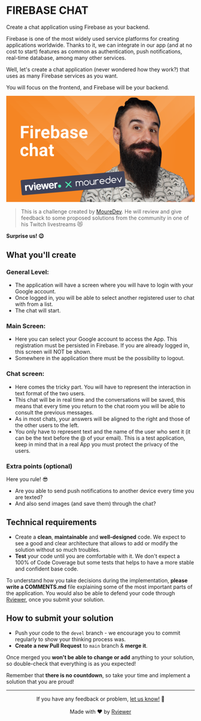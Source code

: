 # FIREBASE CHAT

Create a chat application using Firebase as your backend.

Firebase is one of the most widely used service platforms for creating applications worldwide. Thanks to it, we can
integrate in our app (and at no cost to start) features as common as authentication, push notifications, real-time
database, among many other services.

Well, let's create a chat application (never wondered how they work?) that uses as many Firebase services as you want.

You will focus on the frontend, and Firebase will be your backend.

![Brais Moure Challenge card](.github/assets/rviewer-mouredev.png)
> This is a challenge created by [MoureDev](https://www.twitch.tv/mouredev). He will review and give feedback to some
> proposed solutions from the community in one of his Twitch livestreams 😻

**Surprise us! 😉**

## What you'll create

### General Level:

- The application will have a screen where you will have to login with your Google account.
- Once logged in, you will be able to select another registered user to chat with from a list.
- The chat will start.

### Main Screen:

- Here you can select your Google account to access the App. This registration must be persisted in Firebase. If you are
  already logged in, this screen will NOT be shown.
- Somewhere in the application there must be the possibility to logout.

### Chat screen:

- Here comes the tricky part. You will have to represent the interaction in text format of the two users.
- This chat will be in real time and the conversations will be saved, this means that every time you return to the chat
  room you will be able to consult the previous messages.
- As in most chats, your answers will be aligned to the right and those of the other users to the left.
- You only have to represent text and the name of the user who sent it (it can be the text before the @ of your email).
  This is a test application, keep in mind that in a real App you must protect the privacy of the users.

### Extra points (optional)

Here you rule! 😎

- Are you able to send push notifications to another device every time you are texted?
- And also send images (and save them) through the chat?

## Technical requirements

* Create a **clean**, **maintainable** and **well-designed** code. We expect to see a good and clear architecture that
  allows to add or modify the solution without so much troubles.
* **Test** your code until you are comfortable with it. We don't expect a 100% of Code Coverage but some tests that
  helps to have a more stable and confident base code.

To understand how you take decisions during the implementation, **please write a COMMENTS.md** file explaining some of
the most important parts of the application. You would also be able to defend your code through
[Rviewer](https://rviewer.io), once you submit your solution.

## How to submit your solution

* Push your code to the `devel` branch - we encourage you to commit regularly to show your thinking process was.
* **Create a new Pull Request** to `main` branch & **merge it**.

Once merged you **won't be able to change or add** anything to your solution, so double-check that everything is as you
expected!

Remember that **there is no countdown**, so take your time and implement a solution that you are proud!

--- 

<p align="center">
  If you have any feedback or problem, <a href="mailto:help@rviewer.io">let us know!</a> 🤘
  <br><br>
  Made with ❤️ by <a href="https://rviewer.io">Rviewer</a>
</p>
